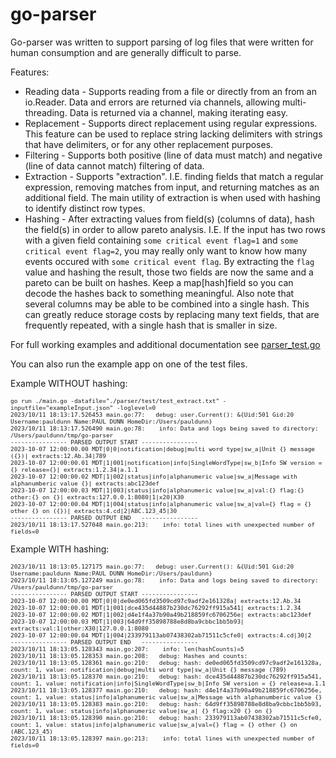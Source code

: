 # go-parser
Go-parser was written to support parsing of log files that were written for human consumption and are generally difficult to parse.

Features:
* Reading data - Supports reading from a file or directly from an from an io.Reader. Data and errors are returned via channels, allowing multi-threading. Data is returned via a channel, making iterating easy.
* Replacement - Supports direct replacement using regular expressions. This feature can be used to replace string lacking delimiters with strings that have delimiters, or for any other replacement purposes.
* Filtering - Supports both positive (line of data must match) and negative (line of data cannot match) filtering of data.
* Extraction - Supports "extraction". I.E. finding fields that match a regular expression, removing matches from input, and returning matches as an additional field. The main utility of extraction is when used with hashing to identify distinct row types. 
* Hashing - After extracting values from field(s) (columns of data), hash the field(s) in order to allow pareto analysis. I.E. If the input has two rows with a given field containing `some critical event flag=1` and `some critical event flag=2`, you may really only want to know how many events occured with `some critical event flag`. By extracting the `flag` value and hashing the result, those two fields are now the same and a pareto can be built on hashes. Keep a map[hash]field so you can decode the hashes back to something meaningful. Also note that several columns may be able to be combined into a single hash. This can greatly reduce storage costs by replacing many text fields, that are frequently repeated, with a single hash that is smaller in size.

For full working examples and additional documentation see [parser_test.go](./parser/parser_test.go)

You can also run the example app on one of the test files.

Example WITHOUT hashing:
<font size=0.5em>
```
go run ./main.go -datafile="./parser/test/test_extract.txt" -inputfile="exampleInput.json" -loglevel=0
2023/10/11 18:13:17.526453 main.go:77:   debug: user.Current(): &{Uid:501 Gid:20 Username:pauldunn Name:PAUL DUNN HomeDir:/Users/pauldunn}
2023/10/11 18:13:17.526490 main.go:78:    info: Data and logs being saved to directory: /Users/pauldunn/tmp/go-parser
---------------- PARSED OUTPUT START ----------------
2023-10-07 12:00:00.00 MDT|0|0|notification|debug|multi word type|sw_a|Unit {} message ({})| extracts:12.Ab.34|789
2023-10-07 12:00:00.01 MDT|1|001|notification|info|SingleWordType|sw_b|Info SW version = {} release={}| extracts:1.2.34|a.1.1
2023-10-07 12:00:00.02 MDT|1|002|status|info|alphanumeric value|sw_a|Message with alphanumberic value {}| extracts:abc123def
2023-10-07 12:00:00.03 MDT|1|003|status|info|alphanumeric value|sw_a|val:{} flag:{} other:{} on {}| extracts:127.0.0.1:8080|1|x20|X30
2023-10-07 12:00:00.04 MDT|1|004|status|info|alphanumeric value|sw_a|val={} flag = {} other {} on ({})| extracts:4.cd|2|ABC.123_45|30
---------------- PARSED OUTPUT END   ----------------
2023/10/11 18:13:17.527048 main.go:213:    info: total lines with unexpected number of fields=0
```
</font>

Example WITH hashing:
<font size=0.5em>
```
2023/10/11 18:13:05.127175 main.go:77:   debug: user.Current(): &{Uid:501 Gid:20 Username:pauldunn Name:PAUL DUNN HomeDir:/Users/pauldunn}
2023/10/11 18:13:05.127249 main.go:78:    info: Data and logs being saved to directory: /Users/pauldunn/tmp/go-parser
---------------- PARSED OUTPUT START ----------------
2023-10-07 12:00:00.00 MDT|0|0|de0ed065fd3509cd97c9adf2e161328a| extracts:12.Ab.34
2023-10-07 12:00:00.01 MDT|1|001|dce435d44887b230dc76292ff915a541| extracts:1.2.34
2023-10-07 12:00:00.02 MDT|1|002|d4e1f4a37b90a49b218859fc6706256e| extracts:abc123def
2023-10-07 12:00:00.03 MDT|1|003|64d9ff35898788e8d8ba9cbbc1bb5b93| extracts:val:1|other:X30|127.0.0.1:8080
2023-10-07 12:00:00.04 MDT|1|004|233979113ab07438302ab71511c5cfe0| extracts:4.cd|30|2
---------------- PARSED OUTPUT END   ----------------
2023/10/11 18:13:05.128343 main.go:207:    info: len(hashCounts)=5
2023/10/11 18:13:05.128353 main.go:208:   debug: Hashes and counts:
2023/10/11 18:13:05.128361 main.go:210:   debug: hash: de0ed065fd3509cd97c9adf2e161328a, count: 1, value: notification|debug|multi word type|sw_a|Unit {} message (789)
2023/10/11 18:13:05.128370 main.go:210:   debug: hash: dce435d44887b230dc76292ff915a541, count: 1, value: notification|info|SingleWordType|sw_b|Info SW version = {} release=a.1.1
2023/10/11 18:13:05.128377 main.go:210:   debug: hash: d4e1f4a37b90a49b218859fc6706256e, count: 1, value: status|info|alphanumeric value|sw_a|Message with alphanumberic value {} 
2023/10/11 18:13:05.128383 main.go:210:   debug: hash: 64d9ff35898788e8d8ba9cbbc1bb5b93, count: 1, value: status|info|alphanumeric value|sw_a| {} flag:x20 {} on {} 
2023/10/11 18:13:05.128390 main.go:210:   debug: hash: 233979113ab07438302ab71511c5cfe0, count: 1, value: status|info|alphanumeric value|sw_a|val={} flag = {} other {} on (ABC.123_45)
2023/10/11 18:13:05.128397 main.go:213:    info: total lines with unexpected number of fields=0
```
</font>